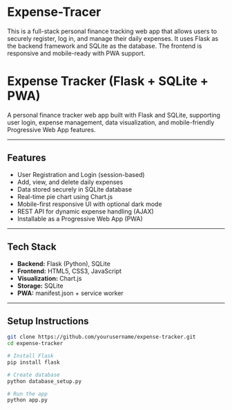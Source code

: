 # Expense-Tracer
This is a full-stack personal finance tracking web app that allows users to securely register, log in, and manage their daily expenses. It uses Flask as the backend framework and SQLite as the database. The frontend is responsive and mobile-ready with PWA support.
#  Expense Tracker (Flask + SQLite + PWA)

A personal finance tracker web app built with Flask and SQLite, supporting user login, expense management, data visualization, and mobile-friendly Progressive Web App features.

---

##  Features

-  User Registration and Login (session-based)
-  Add, view, and delete daily expenses
-  Data stored securely in SQLite database
-  Real-time pie chart using Chart.js
-  Mobile-first responsive UI with optional dark mode
-  REST API for dynamic expense handling (AJAX)
-  Installable as a Progressive Web App (PWA)

---

##  Tech Stack

- **Backend:** Flask (Python), SQLite
- **Frontend:** HTML5, CSS3, JavaScript
- **Visualization:** Chart.js
- **Storage:** SQLite
- **PWA:** manifest.json + service worker

---

##  Setup Instructions

```bash
git clone https://github.com/yourusername/expense-tracker.git
cd expense-tracker

# Install Flask
pip install flask

# Create database
python database_setup.py

# Run the app
python app.py

